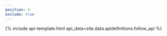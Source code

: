 ```yaml
---
position: 4
exclude: true
---
```

{% include api-template.html api_data=site.data.apidefinitions.follow_api %}
